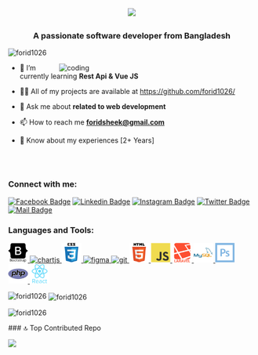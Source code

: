<h1 align="center">
    <img src="https://readme-typing-svg.herokuapp.com/?font=Righteous&size=35&center=true&vCenter=true&width=500&height=70&duration=4000&lines=Hi+There!+👋;+I'm+Sheikh+Farid!;" />
</h1>
<h3 align="center">A passionate software developer from Bangladesh</h3>

<p align="left"> <img src="https://komarev.com/ghpvc/?username=forid1026&label=Profile%20views&color=0e75b6&style=flat" alt="forid1026" /> </p>


<img align="right" width="400" src="https://i.ibb.co/YQ0Kcq8/coding.gif" alt="coding" border="0">

- 🌱 I’m currently learning **Rest Api & Vue JS**

- 👨‍💻 All of my projects are available at https://github.com/forid1026/

- 💬 Ask me about **related to web development**

- 📫 How to reach me **foridsheek@gmail.com**

- 📄 Know about my experiences [2+ Years]

<br><br>

<h3 align="left">Connect with me:</h3>


[![Facebook Badge](https://img.shields.io/badge/Facebook-1877F2?style=for-the-badge&logo=facebook&logoColor=white)](https://facebook.com/sfarid1026) [![Linkedin Badge](https://img.shields.io/badge/LinkedIn-0077B5?style=for-the-badge&logo=linkedin&logoColor=white)](https://www.linkedin.com/in/sfarid1026/) [![Instagram Badge](https://img.shields.io/badge/Instagram-E4405F?style=for-the-badge&logo=instagram&logoColor=white)](https://instagram.com/sheikh_farid1026) [![Twitter Badge](https://img.shields.io/badge/Twitter-1DA1F2?style=for-the-badge&logo=twitter&logoColor=white)](https://twitter.com/sfarid1026) [![Mail Badge](https://img.shields.io/badge/Gmail-D14836?style=for-the-badge&logo=gmail&logoColor=white)](mailto:foridsheek@gmail.com)



<h3 align="left">Languages and Tools:</h3>
<p align="left"> <a href="https://getbootstrap.com" target="_blank" rel="noreferrer"> <img src="https://raw.githubusercontent.com/devicons/devicon/master/icons/bootstrap/bootstrap-plain-wordmark.svg" alt="bootstrap" width="40" height="40"/> </a> <a href="https://www.chartjs.org" target="_blank" rel="noreferrer"> <img src="https://www.chartjs.org/media/logo-title.svg" alt="chartjs" width="40" height="40"/> </a> <a href="https://www.w3schools.com/css/" target="_blank" rel="noreferrer"> <img src="https://raw.githubusercontent.com/devicons/devicon/master/icons/css3/css3-original-wordmark.svg" alt="css3" width="40" height="40"/> </a> <a href="https://www.figma.com/" target="_blank" rel="noreferrer"> <img src="https://www.vectorlogo.zone/logos/figma/figma-icon.svg" alt="figma" width="40" height="40"/> </a> <a href="https://git-scm.com/" target="_blank" rel="noreferrer"> <img src="https://www.vectorlogo.zone/logos/git-scm/git-scm-icon.svg" alt="git" width="40" height="40"/> </a> <a href="https://www.w3.org/html/" target="_blank" rel="noreferrer"> <img src="https://raw.githubusercontent.com/devicons/devicon/master/icons/html5/html5-original-wordmark.svg" alt="html5" width="40" height="40"/> </a> <a href="https://developer.mozilla.org/en-US/docs/Web/JavaScript" target="_blank" rel="noreferrer"> <img src="https://raw.githubusercontent.com/devicons/devicon/master/icons/javascript/javascript-original.svg" alt="javascript" width="40" height="40"/> </a> <a href="https://laravel.com/" target="_blank" rel="noreferrer"> <img src="https://raw.githubusercontent.com/devicons/devicon/master/icons/laravel/laravel-plain-wordmark.svg" alt="laravel" width="40" height="40"/> </a> <a href="https://www.mysql.com/" target="_blank" rel="noreferrer"> <img src="https://raw.githubusercontent.com/devicons/devicon/master/icons/mysql/mysql-original-wordmark.svg" alt="mysql" width="40" height="40"/> </a> <a href="https://www.photoshop.com/en" target="_blank" rel="noreferrer"> <img src="https://raw.githubusercontent.com/devicons/devicon/master/icons/photoshop/photoshop-line.svg" alt="photoshop" width="40" height="40"/> </a> <a href="https://www.php.net" target="_blank" rel="noreferrer"> <img src="https://raw.githubusercontent.com/devicons/devicon/master/icons/php/php-original.svg" alt="php" width="40" height="40"/> </a> <a href="https://reactjs.org/" target="_blank" rel="noreferrer"> <img src="https://raw.githubusercontent.com/devicons/devicon/master/icons/react/react-original-wordmark.svg" alt="react" width="40" height="40"/> </a> </p>

<p><img align="left" src="https://github-readme-stats.vercel.app/api/top-langs?username=forid1026&show_icons=true&locale=en&layout=compact" alt="forid1026" /></p>

<p>&nbsp;<img align="center" src="https://github-readme-stats.vercel.app/api?username=forid1026&show_icons=true&locale=en" alt="forid1026" /></p>

<p><img align="center" src="https://github-readme-streak-stats.herokuapp.com/?user=forid1026&" alt="forid1026" /></p>
### 🔝 Top Contributed Repo

![](https://github-contributor-stats.vercel.app/api?username=forid1026&limit=5&theme=flat&combine_all_yearly_contributions=true)
